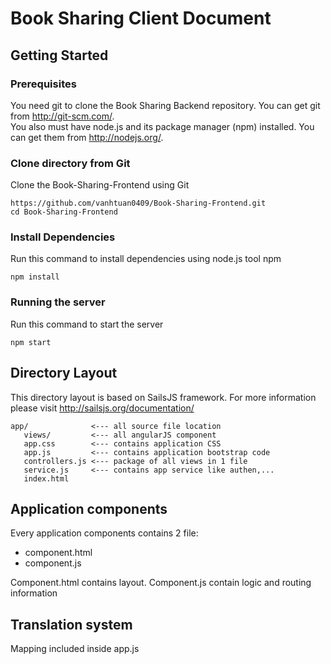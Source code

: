 # Book Sharing Client Document
## Getting Started
### Prerequisites
You need git to clone the Book Sharing Backend repository. You can get git from http://git-scm.com/.  
You also must have node.js and its package manager (npm) installed. You can get them from http://nodejs.org/.
### Clone directory from Git
Clone the Book-Sharing-Frontend using Git
```
https://github.com/vanhtuan0409/Book-Sharing-Frontend.git
cd Book-Sharing-Frontend
```
### Install Dependencies
Run this command to install dependencies using node.js tool npm
```
npm install
```
### Running the server
Run this command to start the server
```
npm start
```

## Directory Layout
This directory layout is based on SailsJS framework. For more information please visit http://sailsjs.org/documentation/
```
app/              <--- all source file location
   views/         <--- all angularJS component
   app.css        <--- contains application CSS
   app.js         <--- contains application bootstrap code
   controllers.js <--- package of all views in 1 file  
   service.js     <--- contains app service like authen,...
   index.html
```

## Application components
Every application components contains 2 file:
* component.html
* component.js

Component.html contains layout. Component.js contain logic and routing information

## Translation system
Mapping included inside app.js